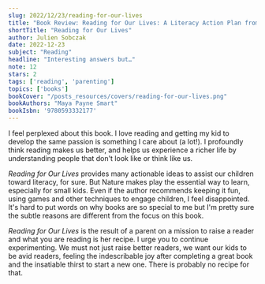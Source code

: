 ```yaml
---
slug: 2022/12/23/reading-for-our-lives
title: "Book Review: Reading for Our Lives: A Literacy Action Plan from Birth to Six"
shortTitle: "Reading for Our Lives"
author: Julien Sobczak
date: 2022-12-23
subject: "Reading"
headline: "Interesting answers but…"
note: 12
stars: 2
tags: ['reading', 'parenting']
topics: ['books']
bookCover: "/posts_resources/covers/reading-for-our-lives.png"
bookAuthors: "Maya Payne Smart"
bookIsbn: '9780593332177'
---
```


I feel perplexed about this book. I love reading and getting my kid to develop the same passion is something I care about (a lot!). I profoundly think reading makes us better, and helps us experience a richer life by understanding people that don't look like or think like us.

_Reading for Our Lives_ provides many actionable ideas to assist our children toward literacy, for sure. But Nature makes play the essential way to learn, especially for small kids. Even if the author recommends keeping it fun, using games and other techniques to engage children, I feel disappointed. It's hard to put words on why books are so special to me but I'm pretty sure the subtle reasons are different from the focus on this book.

_Reading for Our Lives_ is the result of a parent on a mission to raise a reader and what you are reading is her recipe. I urge you to continue experimenting. We must not just raise better readers, we want our kids to be avid readers, feeling the indescribable joy after completing a great book and the insatiable thirst to start a new one. There is probably no recipe for that.
    